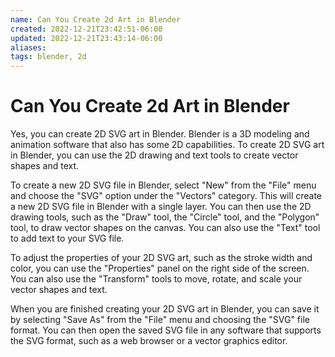 ```yaml
---
name: Can You Create 2d Art in Blender
created: 2022-12-21T23:42:51-06:00
updated: 2022-12-21T23:43:14-06:00
aliases: 
tags: blender, 2d
---
```

# Can You Create 2d Art in Blender

Yes, you can create 2D SVG art in Blender. Blender is a 3D modeling and animation software that also has some 2D capabilities. To create 2D SVG art in Blender, you can use the 2D drawing and text tools to create vector shapes and text.

To create a new 2D SVG file in Blender, select "New" from the "File" menu and choose the "SVG" option under the "Vectors" category. This will create a new 2D SVG file in Blender with a single layer. You can then use the 2D drawing tools, such as the "Draw" tool, the "Circle" tool, and the "Polygon" tool, to draw vector shapes on the canvas. You can also use the "Text" tool to add text to your SVG file.

To adjust the properties of your 2D SVG art, such as the stroke width and color, you can use the "Properties" panel on the right side of the screen. You can also use the "Transform" tools to move, rotate, and scale your vector shapes and text.

When you are finished creating your 2D SVG art in Blender, you can save it by selecting "Save As" from the "File" menu and choosing the "SVG" file format. You can then open the saved SVG file in any software that supports the SVG format, such as a web browser or a vector graphics editor.
